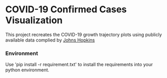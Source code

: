 # COVID-19 Confirmed Cases Visualization

This project recreates the COVID-19 growth trajectory plots using publicly available data
complied by [Johns Hopkins](https://github.com/CSSEGISandData)

### Environment
Use 'pip install -r requirement.txt' to install the requirements into your python environment.

